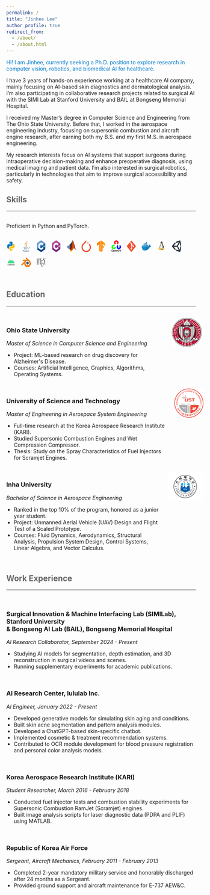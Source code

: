 ```yaml
---
permalink: /
title: "Jinhee Lee"
author_profile: true
redirect_from: 
  - /about/
  - /about.html
---
```


<p style="color: #007acc;">
  Hi! I am Jinhee, currently seeking a Ph.D. position to explore research in computer vision, robotics, and biomedical AI for healthcare.
</p>

I have 3 years of hands-on experience working at a healthcare AI company, mainly focusing on AI-based skin diagnostics and dermatological analysis. I’m also participating in collaborative research projects related to surgical AI with the SIMI Lab at Stanford University and BAIL at Bongseng Memorial Hospital.

I received my Master’s degree in Computer Science and Engineering from The Ohio State University. Before that, I worked in the aerospace engineering industry, focusing on supersonic combustion and aircraft engine research, after earning both my B.S. and my first M.S. in aerospace engineering. 

My research interests focus on AI systems that support surgeons during intraoperative decision-making and enhance preoperative diagnosis, using medical imaging and patient data. I’m also interested in surgical robotics, particularly in technologies that aim to improve surgical accessibility and safety.

<!-- My research interest is in computer vision and medical AI. I have experience in medical image segmentation and generative modeling, developed through both academic research and real-world industry work. I am particularly interested in building AI systems that support surgeons during intraoperative decision-making and enhance preoperative diagnosis using medical imaging and patient data. In addition, I am passionate about surgical robotics, especially the development of systems that enable safe, accessible surgeries in underserved or remote areas. -->



<!-- I received my Master’s degree in Computer Science and Engineering from The Ohio State University. Before that, I worked in the aerospace engineering industry, focusing on supersonic combustion and aircraft engine research, after earning both my B.S. and my first M.S. in aerospace engineering. Currently, I work as an AI engineer at a healthcare AI company. I am also  and in parallel,  -->


<!-- I am currently working as an AI engineer at a healthcare startup in Korea, focusing on AI solutions for human skin analysis. 
In parallel, I currently participate in research projects as a research collaborator with Bongseng Memorial Hospital and the Stanford University Surgical Innovation & Machine Interface (SIMI) Lab, developing surgical AI applications for intraoperative neurosurgical procedures such as microvascular decompression (MVD). -->



<h2 style="color:#666; margin-top: 30px;">Skills</h2>
<hr style="border: none; height: 2px; background-color: #999; margin: 10px 0 30px 0;">

<p>Proficient in Python and PyTorch.</p>

<div style="display: flex; flex-wrap: wrap; gap: 15px; margin-top: 30px;">
  <img src="/images/skills/python.png" alt="Python" title="Python" style="width:25px;">
  <img src="/images/skills/java.png" alt="Java" title="Java" style="width:25px;">
  <img src="/images/skills/cpp.png" alt="C++" title="C++" style="width:25px;">
  <img src="/images/skills/csharp.png" alt="C#" title="C#" style="width:25px;">
  <img src="/images/skills/matlab.png" alt="MATLAB" title="MATLAB" style="width:25px;">
  <img src="/images/skills/pytorch.png" alt="PyTorch" title="PyTorch" style="width:25px;">
  <img src="/images/skills/tensorflow.png" alt="TensorFlow" title="TensorFlow" style="width:25px;">
  <img src="/images/skills/opencv.png" alt="OpenCV" title="OpenCV" style="width:25px;">
  <img src="/images/skills/git.png" alt="Git" title="Git" style="width:25px;">
  <img src="/images/skills/docker.png" alt="Docker" title="Docker" style="width:25px;">
  <img src="/images/skills/linux.png" alt="Linux" title="Linux" style="width:25px;">
  <img src="/images/skills/unity.png" alt="Unity" title="Unity Engine" style="width:25px;">
  <img src="/images/skills/android.png" alt="Android Studio" title="Android Studio" style="width:25px;">
  <img src="/images/skills/blender.png" alt="Blender" title="Blender" style="width:25px;">
  <img src="/images/skills/latex.png" alt="LaTeX" title="LaTeX" style="width:25px;">
</div>


<h2 style="color:#666; margin-top: 60px;">Education</h2>
<hr style="border: none; height: 2px; background-color: #999; margin: 10px 0 30px 0;">

<div style="display: flex; justify-content: space-between; align-items: flex-start; margin-bottom: 30px;">
  <div>
    <h3>Ohio State University</h3>
    <p><em>Master of Science in Computer Science and Engineering</em></p>
    <ul style="margin: 0; padding-left: 20px;">
      <li>Project: ML-based research on drug discovery for Alzheimer's Disease.</li>
      <li>Courses: Artificial Intelligence, Graphics, Algorithms, Operating Systems.</li>
    </ul>
  </div>
  <div>
    <img src="/images/education/Ohio_State_University_Logo.png" alt="Ohio State Logo" style="width: 80px; height: auto; margin-left: 20px;">
  </div>
</div>

<div style="display: flex; justify-content: space-between; align-items: flex-start; margin-bottom: 30px;">
  <div>
    <h3>University of Science and Technology</h3>
    <p><em>Master of Engineering in Aerospace System Engineering</em></p>
    <ul style="margin: 0; padding-left: 20px;">
      <li>Full-time research at the Korea Aerospace Research Institute (KARI).</li>
      <li>Studied Supersonic Combustion Engines and Wet Compression Compressor.</li>
      <li>Thesis: Study on the Spray Characteristics of Fuel Injectors for Scramjet Engines.</li>
    </ul>
  </div>
  <div>
    <img src="/images/education/ustLogo.png" alt="UST Logo" style="width: 80px; height: auto; margin-left: 20px;">
  </div>
</div>

<div style="display: flex; justify-content: space-between; align-items: flex-start; margin-bottom: 30px;">
  <div>
    <h3>Inha University</h3>
    <p><em>Bachelor of Science in Aerospace Engineering</em></p>
    <ul style="margin: 0; padding-left: 20px;">
      <li>Ranked in the top 10% of the program, honored as a junior year student.</li>
      <li>Project: Unmanned Aerial Vehicle (UAV) Design and Flight Test of a Scaled Prototype.</li>
      <li>Courses: Fluid Dynamics, Aerodynamics, Structural Analysis, Propulsion System Design, Control Systems, Linear Algebra, and Vector Calculus.</li>
    </ul>
  </div>
  <div>
    <img src="/images/education/inhaLogo.jpg" alt="Inha Logo" style="width: 200px; height: auto; margin-left: 20px;">
  </div>
</div>




<h2 style="color:#666; margin-top: 60px;">Work Experience</h2>
<hr style="border: none; height: 2px; background-color: #999; margin: 10px 0 30px 0;">

<!-- Work Experience Entry -->
<div style="display: flex; justify-content: space-between; align-items: flex-start; margin-bottom: 30px;">
  <div>
    <h3>Surgical Innovation & Machine Interfacing Lab (SIMILab), Stanford University<br> & Bongseng AI Lab (BAIL), Bongseng Memorial Hospital</h3>
    <p><em>AI Research Collaborator, September 2024 - Present</em></p>
    <ul style="margin: 0; padding-left: 20px;">
      <li>Studying AI models for segmentation, depth estimation, and 3D reconstruction in surgical videos and scenes.</li>
      <li>Running supplementary experiments for academic publications.</li>
    </ul>
  </div>
</div>

<!-- Entry 2 -->
<div style="display: flex; justify-content: space-between; align-items: flex-start; margin-bottom: 30px;">
  <div>
    <h3>AI Research Center, lululab Inc.</h3>
    <p><em>AI Engineer, January 2022 - Present</em></p>
    <ul style="margin: 0; padding-left: 20px;">
      <li>Developed generative models for simulating skin aging and conditions.</li>
      <li>Built skin acne segmentation and pattern analysis modules.</li>
      <li>Developed a ChatGPT-based skin-specific chatbot.</li>
      <li>Implemented cosmetic & treatment recommendation systems.</li>
      <li>Contributed to OCR module development for blood pressure registration and personal color analysis models.</li>
    </ul>
  </div>
</div>

<!-- Entry 3 -->
<div style="display: flex; justify-content: space-between; align-items: flex-start; margin-bottom: 30px;">
  <div>
    <h3>Korea Aerospace Research Institute (KARI)</h3>
    <p><em>Student Researcher, March 2016 - February 2018</em></p>
    <ul style="margin: 0; padding-left: 20px;">
      <li>Conducted fuel injector tests and combustion stability experiments for Supersonic Combustion RamJet (Scramjet) engines.</li>
      <li>Built image analysis scripts for laser diagnostic data (PDPA and PLIF) using MATLAB.</li>
    </ul>
  </div>
</div>

<!-- Entry 4 -->
<div style="display: flex; justify-content: space-between; align-items: flex-start; margin-bottom: 30px;">
  <div>
    <h3>Republic of Korea Air Force</h3>
    <p><em>Sergeant, Aircraft Mechanics, February 2011 - February 2013</em></p>
    <ul style="margin: 0; padding-left: 20px;">
      <li>Completed 2-year mandatory military service and honorably discharged after 24 months as a Sergeant.</li>
      <li>Provided ground support and aircraft maintenance for E-737 AEW&C.</li>
    </ul>
  </div>
</div>

